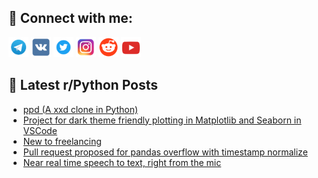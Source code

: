## 🔎 Connect with me:
[<img src="https://github.com/bullbesh/bullbesh/blob/main/images/Telegram.png" width="32" height="32" />](https://t.me/bullbesh)
[<img src="https://github.com/bullbesh/bullbesh/blob/main/images/VK.png" width="32" height="32" />](https://vk.com/bullbesh)
[<img src="https://github.com/bullbesh/bullbesh/blob/main/images/Twitter.png" width="32" height="32" />](https://twitter.com/bullbesh1)
[<img src="https://github.com/bullbesh/bullbesh/blob/main/images/Instagram.png" width="32" height="32" />](https://www.instagram.com/bullbesh)
[<img src="https://github.com/bullbesh/bullbesh/blob/main/images/Reddit.png" width="32" height="32" />](https://www.reddit.com/user/bullbesh)
[<img src="https://github.com/bullbesh/bullbesh/blob/main/images/YouTube.png" width="32" height="32" />](https://www.youtube.com/channel/UCtfjRs6uzgq5mfm8S06WTcg)

## 📕 Latest r/Python Posts
<!-- BLOG-POST-LIST:START -->
- [ppd &lpar;A xxd clone in Python&rpar;](https://www.reddit.com/r/Python/comments/1hprl2y/ppd_a_xxd_clone_in_python/)
- [Project for dark theme friendly plotting in Matplotlib and Seaborn in VSCode](https://www.reddit.com/r/Python/comments/1hpocw5/project_for_dark_theme_friendly_plotting_in/)
- [New to freelancing](https://www.reddit.com/r/Python/comments/1hpo5zz/new_to_freelancing/)
- [Pull request proposed for pandas overflow with timestamp normalize](https://www.reddit.com/r/Python/comments/1hpnox7/pull_request_proposed_for_pandas_overflow_with/)
- [Near real time speech to text, right from the mic](https://www.reddit.com/r/Python/comments/1hpnotw/near_real_time_speech_to_text_right_from_the_mic/)
<!-- BLOG-POST-LIST:END -->
